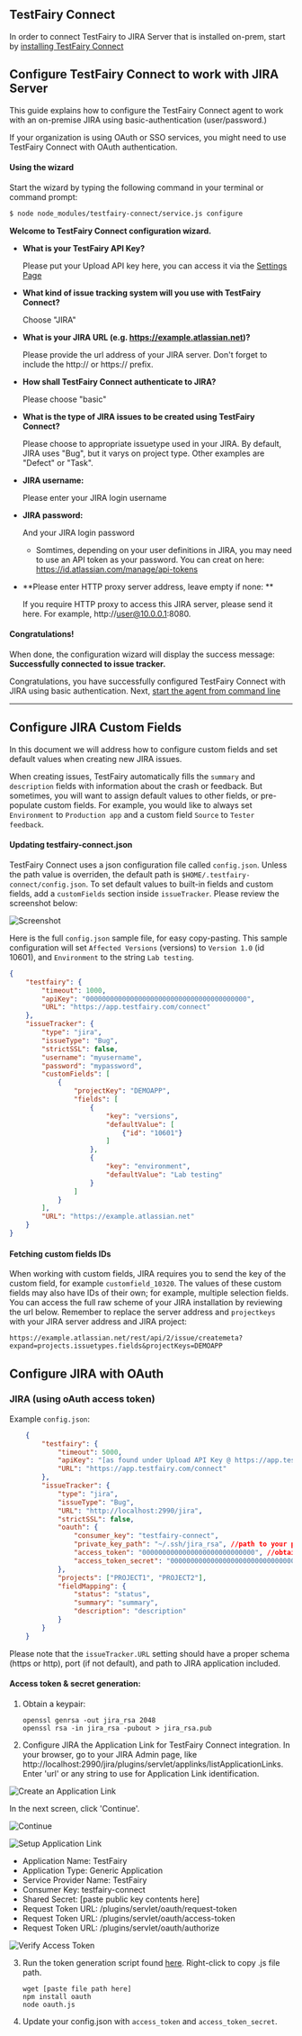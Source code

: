 ## TestFairy Connect
In order to connect TestFairy to JIRA Server that is installed on-prem, start by [installing TestFairy Connect](/Bug_Tracking/TestFairy_Connect.html)

## Configure TestFairy Connect to work with JIRA Server


This guide explains how to configure the TestFairy Connect agent to work with an on-premise JIRA using basic-authentication (user/password.)

If your organization is using OAuth or SSO services, you might need to use TestFairy Connect with OAuth authentication.

#### Using the wizard

Start the wizard by typing the following command in your terminal or command prompt:

```sh
$ node node_modules/testfairy-connect/service.js configure
```

**Welcome to TestFairy Connect configuration wizard.**

- **What is your TestFairy API Key?**

  Please put your Upload API key here, you can access it via the [Settings Page](https://app.testfairy.com/settings/#api-key)

- **What kind of issue tracking system will you use with TestFairy Connect?**
  
  Choose "JIRA"

- **What is your JIRA URL (e.g. https://example.atlassian.net)?**
  
  Please provide the url address of your JIRA server. Don't forget to include the http:// or https:// prefix.

- **How shall TestFairy Connect authenticate to JIRA?** 
  
  Please choose "basic"

- **What is the type of JIRA issues to be created using TestFairy Connect?**
  
  Please choose to appropriate issuetype used in your JIRA. By default, JIRA uses "Bug", but it varys on project type. Other examples are "Defect" or "Task".

- **JIRA username:**
  
  Please enter your JIRA login username

- **JIRA password:**
  
  And your JIRA login password
  
  	- Somtimes, depending on your user definitions in JIRA, you may need to use an API token as your password. You can creat on here: https://id.atlassian.com/manage/api-tokens
	

- **Please enter HTTP proxy server address, leave empty if none: **
  
  If you require HTTP proxy to access this JIRA server, please send it here. For example, http://user@10.0.0.1:8080.
  
#### Congratulations!

When done, the configuration wizard will display the success message: **Successfully connected to issue tracker.**

Congratulations, you have successfully configured TestFairy Connect with JIRA using basic authentication. Next, [start the agent from command line](https://docs.testfairy.com/Bug_Tracking/TestFairy_Connect.html)


---------------------------------

## Configure JIRA Custom Fields



In this document we will address how to configure custom fields and set default values when creating new JIRA issues.

When creating issues, TestFairy automatically fills the `summary` and `description` fields with information about the crash or feedback. But sometimes, you will want to assign default values to other fields, or pre-populate custom fields. For example, you would like to always set `Environment` to `Production app` and a custom field `Source` to `Tester feedback`.

#### Updating testfairy-connect.json

TestFairy Connect uses a json configuration file called `config.json`. Unless the path value is overriden, the default path is `$HOME/.testfairy-connect/config.json`. To set default values to built-in fields and custom fields, add a `customFields` section inside `issueTracker`. Please review the screenshot below:

![Screenshot](https://docs.testfairy.com/img/testfairy-connect/jira-custom-fields.png)

Here is the full `config.json` sample file, for easy copy-pasting. This sample configuration will set `Affected Versions` (versions) to `Version 1.0` (id 10601), and `Environment` to the string `Lab testing`.

```json
{
	"testfairy": {
		"timeout": 1000,
		"apiKey": "0000000000000000000000000000000000000000",
		"URL": "https://app.testfairy.com/connect"
	},
	"issueTracker": {
		"type": "jira",
		"issueType": "Bug",
		"strictSSL": false,
		"username": "myusername",
		"password": "mypassword",
		"customFields": [
			{
				"projectKey": "DEMOAPP",
				"fields": [
					{
						"key": "versions",
						"defaultValue": [
							{"id": "10601"}
						]
					},
					{
						"key": "environment",
						"defaultValue": "Lab testing"
					}
				]
			}
		],
		"URL": "https://example.atlassian.net"
	}
}
```


#### Fetching custom fields IDs

When working with custom fields, JIRA requires you to send the key of the custom field, for example `customfield_10320`. The values of these custom fields may also have IDs of their own; for example, multiple selection fields. You can access the full raw scheme of your JIRA installation by reviewing the url below. Remember to replace the server address and `projectkeys` with your JIRA server address and JIRA project:

```
https://example.atlassian.net/rest/api/2/issue/createmeta?expand=projects.issuetypes.fields&projectKeys=DEMOAPP
```


## Configure JIRA with OAuth




### JIRA (using oAuth access token)

Example ```config.json```:
   
```json
    {
        "testfairy": {
            "timeout": 5000,
            "apiKey": "[as found under Upload API Key @ https://app.testfairy.com/settings]",
            "URL": "https://app.testfairy.com/connect"
        },
        "issueTracker": {
            "type": "jira",
            "issueType": "Bug",
            "URL": "http://localhost:2990/jira",
            "strictSSL": false,
            "oauth": {
				"consumer_key": "testfairy-connect",
				"private_key_path": "~/.ssh/jira_rsa", //path to your private key
				"access_token": "0000000000000000000000000000", //obtained from script in section below
				"access_token_secret": "0000000000000000000000000000000" //obtained from script in section below
			},
            "projects": ["PROJECT1", "PROJECT2"],
            "fieldMapping": {
                "status": "status",
                "summary": "summary",
                "description": "description"
            }
        }
    }
```

Please note that the `issueTracker.URL` setting should have a proper schema (https or http), port (if not default), and path to JIRA application included.

#### Access token & secret generation:

1. Obtain a keypair:
	```
	openssl genrsa -out jira_rsa 2048
	openssl rsa -in jira_rsa -pubout > jira_rsa.pub
	```
	
2. Configure JIRA the Application Link for TestFairy Connect integration.
In your browser, go to your JIRA Admin page, like http://localhost:2990/jira/plugins/servlet/applinks/listApplicationLinks. 
Enter 'url' or any string to use for Application Link identification.

  ![Create an Application Link](https://docs.testfairy.com/img/testfairy-connect/1-create-application-link.png)

  In the next screen, click 'Continue'.
  
  ![Continue](https://docs.testfairy.com/img/testfairy-connect/2-continue.png)

  ![Setup Application Link](https://docs.testfairy.com/img/testfairy-connect/3-setup-application-link.png)
  
  - Application Name: TestFairy
  - Application Type: Generic Application
  - Service Provider Name: TestFairy
  - Consumer Key: testfairy-connect
  - Shared Secret: [paste public key contents here]
  - Request Token URL: /plugins/servlet/oauth/request-token
  - Request Token URL: /plugins/servlet/oauth/access-token
  - Request Token URL: /plugins/servlet/oauth/authorize

  ![Verify Access Token](https://docs.testfairy.com/img/testfairy-connect/4-verify-access-token.png)

3. Run the token generation script found [here](https://docs.testfairy.com/js/download/oauth.js). Right-click to copy .js file path. 
	```
	wget [paste file path here]
	npm install oauth
	node oauth.js
	```
	
4. Update your config.json with `access_token` and `access_token_secret`.

 



